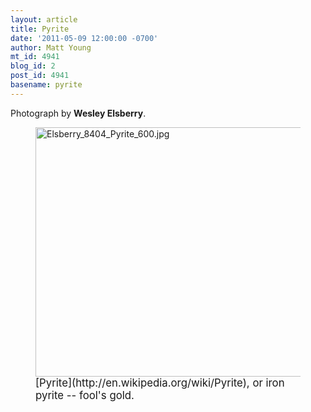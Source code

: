 ```yaml
---
layout: article
title: Pyrite
date: '2011-05-09 12:00:00 -0700'
author: Matt Young
mt_id: 4941
blog_id: 2
post_id: 4941
basename: pyrite
---
```

Photograph by **Wesley Elsberry**.

<figure>
<img src="http://pandasthumb.org/archives/2011/04/17/Elsberry_8404_Pyrite_600.jpg" alt="Elsberry_8404_Pyrite_600.jpg" width="600" height="399" />
<figcaption markdown="span">
<big>[Pyrite](http://en.wikipedia.org/wiki/Pyrite), or iron pyrite -- fool's gold.</big>

</figcaption>
</figure>
